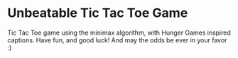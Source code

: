 Unbeatable Tic Tac Toe Game
=============
Tic Tac Toe game using the minimax algorithm, with Hunger Games inspired captions.
Have fun, and good luck!
And may the odds be ever in your favor :) 
